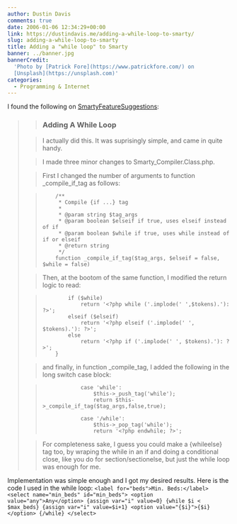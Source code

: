 ```yaml
---
author: Dustin Davis
comments: true
date: 2006-01-06 12:34:29+00:00
link: https://dustindavis.me/adding-a-while-loop-to-smarty/
slug: adding-a-while-loop-to-smarty
title: Adding a "while loop" to Smarty
banner: ../banner.jpg
bannerCredit:
  'Photo by [Patrick Fore](https://www.patrickfore.com/) on
  [Unsplash](https://unsplash.com)'
categories:
  - Programming & Internet
---
```


I found the following on
[SmartyFeatureSuggestions](http://smarty.incutio.com/?page=SmartyFeatureSuggestions):

<blockquote>

> ### Adding A While Loop

> I actually did this. It was suprisingly simple, and came in quite handy.

> I made three minor changes to Smarty_Compiler.Class.php.

> First I changed the number of arguments to function \_compile_if_tag as
> follows:

>         /**
>          * Compile {if ...} tag
>          *
>          * @param string $tag_args
>          * @param boolean $elseif if true, uses elseif instead of if
>          * @param boolean $while if true, uses while instead of if or elseif
>          * @return string
>          */
>         function _compile_if_tag($tag_args, $elseif = false, $while = false)

> Then, at the bootom of the same function, I modified the return logic to read:

>             if ($while)
>                 return '<?php while ('.implode(' ',$tokens).'): ?>';
>             elseif ($elseif)
>                 return '<?php elseif ('.implode(' ', $tokens).'): ?>';
>             else
>                 return '<?php if ('.implode(' ', $tokens).'): ?>';
>         }

> and finally, in function \_compile_tag, I added the following in the long
> switch case block:

>                 case 'while':
>                     $this->_push_tag('while');
>                     return $this->_compile_if_tag($tag_args,false,true);
>
>                 case '/while':
>                     $this->_pop_tag('while');
>                     return '<?php endwhile; ?>';

> For completeness sake, I guess you could make a {whileelse} tag too, by
> wraping the while in an if and doing a conditional close, like you do for
> section/sectionelse, but just the while loop was enough for me.

</blockquote>

Implementation was simple enough and I got my desired results. Here is the code
I used in the while loop:
`<label for="beds">Min. Beds:</label> <select name="min_beds" id="min_beds"> <option value="any">Any</option> {assign var="i" value=0} {while $i < $max_beds} {assign var="i" value=$i+1} <option value="{$i}">{$i}</option> {/while} </select>`
